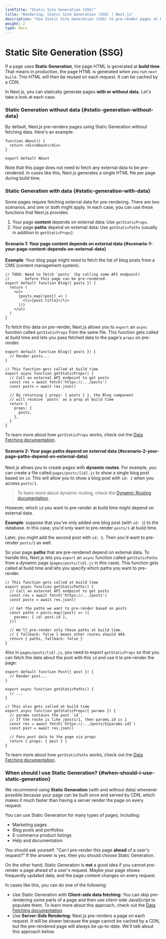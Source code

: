```yaml
---
linkTitle: "Static Site Generation (SSG)"
title: "Rendering: Static Site Generation (SSG) | Next.js"
description: "Use Static Site Generation (SSG) to pre-render pages at build time."
weight: 2
type: docs
---
```


# Static Site Generation (SSG)

If a page uses **Static Generation**, the page HTML is generated at **build time**. That means in production, the page HTML is generated when you run `next build`. This HTML will then be reused on each request. It can be cached by a CDN.

In Next.js, you can statically generate pages **with or without data**. Let's take a look at each case.

### Static Generation without data {#static-generation-without-data}

By default, Next.js pre-renders pages using Static Generation without fetching data. Here's an example:

```
function About() {
  return <div>About</div>
}
 
export default About
```

Note that this page does not need to fetch any external data to be pre-rendered. In cases like this, Next.js generates a single HTML file per page during build time.

### Static Generation with data {#static-generation-with-data}

Some pages require fetching external data for pre-rendering. There are two scenarios, and one or both might apply. In each case, you can use these functions that Next.js provides:

1. Your page **content** depends on external data: Use `getStaticProps`.
2. Your page **paths** depend on external data: Use `getStaticPaths` (usually in addition to `getStaticProps`).

#### Scenario 1: Your page content depends on external data {#scenario-1-your-page-content-depends-on-external-data}

**Example**: Your blog page might need to fetch the list of blog posts from a CMS (content management system).

```
// TODO: Need to fetch `posts` (by calling some API endpoint)
//       before this page can be pre-rendered.
export default function Blog({ posts }) {
  return (
    <ul>
      {posts.map((post) => (
        <li>{post.title}</li>
      ))}
    </ul>
  )
}
```

To fetch this data on pre-render, Next.js allows you to `export` an `async` function called `getStaticProps` from the same file. This function gets called at build time and lets you pass fetched data to the page's `props` on pre-render.

```
export default function Blog({ posts }) {
  // Render posts...
}
 
// This function gets called at build time
export async function getStaticProps() {
  // Call an external API endpoint to get posts
  const res = await fetch('https://.../posts')
  const posts = await res.json()
 
  // By returning { props: { posts } }, the Blog component
  // will receive `posts` as a prop at build time
  return {
    props: {
      posts,
    },
  }
}
```

To learn more about how `getStaticProps` works, check out the [Data Fetching documentation](/nextjs/13.5/using-pages-router/building-your-application/data-fetching/get-static-props).

#### Scenario 2: Your page paths depend on external data {#scenario-2-your-page-paths-depend-on-external-data}

Next.js allows you to create pages with **dynamic routes**. For example, you can create a file called `pages/posts/[id].js` to show a single blog post based on `id`. This will allow you to show a blog post with `id: 1` when you access `posts/1`.

> To learn more about dynamic routing, check the [Dynamic Routing documentation](/nextjs/13.5/using-pages-router/building-your-application/routing/dynamic-routes).
> 

However, which `id` you want to pre-render at build time might depend on external data.

**Example**: suppose that you've only added one blog post (with `id: 1`) to the database. In this case, you'd only want to pre-render `posts/1` at build time.

Later, you might add the second post with `id: 2`. Then you'd want to pre-render `posts/2` as well.

So your page **paths** that are pre-rendered depend on external data. To handle this, Next.js lets you `export` an `async` function called `getStaticPaths` from a dynamic page (`pages/posts/[id].js` in this case). This function gets called at build time and lets you specify which paths you want to pre-render.

```
// This function gets called at build time
export async function getStaticPaths() {
  // Call an external API endpoint to get posts
  const res = await fetch('https://.../posts')
  const posts = await res.json()
 
  // Get the paths we want to pre-render based on posts
  const paths = posts.map((post) => ({
    params: { id: post.id },
  }))
 
  // We'll pre-render only these paths at build time.
  // { fallback: false } means other routes should 404.
  return { paths, fallback: false }
}
```

Also in `pages/posts/[id].js`, you need to export `getStaticProps` so that you can fetch the data about the post with this `id` and use it to pre-render the page:

```
export default function Post({ post }) {
  // Render post...
}
 
export async function getStaticPaths() {
  // ...
}
 
// This also gets called at build time
export async function getStaticProps({ params }) {
  // params contains the post `id`.
  // If the route is like /posts/1, then params.id is 1
  const res = await fetch(`https://.../posts/${params.id}`)
  const post = await res.json()
 
  // Pass post data to the page via props
  return { props: { post } }
}
```

To learn more about how `getStaticPaths` works, check out the [Data Fetching documentation](/nextjs/13.5/using-pages-router/building-your-application/data-fetching/get-static-paths).

### When should I use Static Generation? {#when-should-i-use-static-generation}

We recommend using **Static Generation** (with and without data) whenever possible because your page can be built once and served by CDN, which makes it much faster than having a server render the page on every request.

You can use Static Generation for many types of pages, including:

- Marketing pages
- Blog posts and portfolios
- E-commerce product listings
- Help and documentation

You should ask yourself: "Can I pre-render this page **ahead** of a user's request?" If the answer is yes, then you should choose Static Generation.

On the other hand, Static Generation is **not** a good idea if you cannot pre-render a page ahead of a user's request. Maybe your page shows frequently updated data, and the page content changes on every request.

In cases like this, you can do one of the following:

- Use Static Generation with **Client-side data fetching:** You can skip pre-rendering some parts of a page and then use client-side JavaScript to populate them. To learn more about this approach, check out the [Data Fetching documentation](/nextjs/13.5/using-pages-router/building-your-application/data-fetching/client-side).
- Use **Server-Side Rendering:** Next.js pre-renders a page on each request. It will be slower because the page cannot be cached by a CDN, but the pre-rendered page will always be up-to-date. We'll talk about this approach below.
